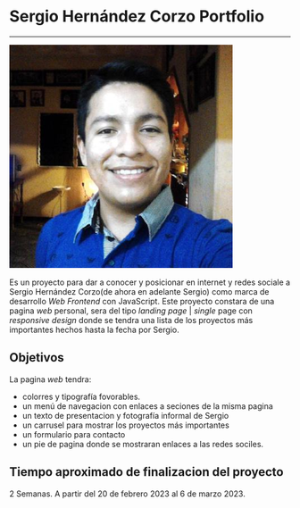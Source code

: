 # Sergio Hernández Corzo Portfolio
---
![Foto de perfil de Sergio](./assets/Profile-image.jpg)

Es un proyecto para dar a conocer y posicionar en internet y redes sociale 
a Sergio Hernández Corzo(de ahora en adelante Sergio) como marca de desarrollo
_Web Frontend_ con JavaScript.
Este proyecto constara de una pagina _web_ personal, sera del tipo _landing page_ |
_single_  page con _responsive design_ donde se tendra una lista de los proyectos más importantes hechos 
hasta la fecha por Sergio.

## Objetivos
La pagina _web_ tendra:
- colorres y tipografía fovorables.
- un menú de navegacion con enlaces a seciones de la misma pagina
- un texto de presentacion y fotografía informal de Sergio
- un carrusel para mostrar los proyectos más importantes
- un formulario para contacto
- un pie de pagina donde se mostraran enlaces a las redes sociles.

## Tiempo aproximado de finalizacion del proyecto
2 Semanas. A partir del 20 de febrero 2023 al 6 de marzo 2023.


